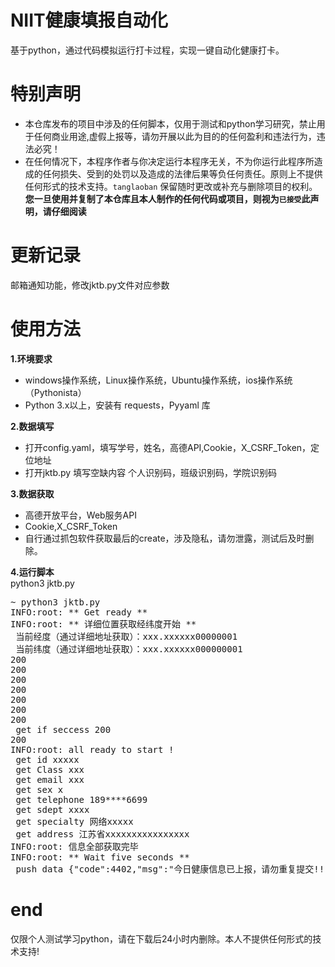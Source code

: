 # **NIIT健康填报自动化**  
基于python，通过代码模拟运行打卡过程，实现一键自动化健康打卡。

# **特别声明**  
- 本仓库发布的项目中涉及的任何脚本，仅用于测试和python学习研究，禁止用于任何商业用途,虚假上报等，请勿开展以此为目的的任何盈利和违法行为，违法必究！  
- 在任何情况下，本程序作者与你决定运行本程序无关，不为你运行此程序所造成的任何损失、受到的处罚以及造成的法律后果等负任何责任。原则上不提供任何形式的技术支持。<code>tanglaoban</code> 保留随时更改或补充与删除项目的权利。  
**您一旦使用并复制了本仓库且本人制作的任何代码或项目，则视为<code>已接受</code>此声明，请仔细阅读**  

# **更新记录**  
邮箱通知功能，修改jktb.py文件对应参数  
# **使用方法**  
**1.环境要求**  
- windows操作系统，Linux操作系统，Ubuntu操作系统，ios操作系统（Pythonista）
- Python 3.x以上，安装有 requests，Pyyaml 库  
 
**2.数据填写**  
- 打开config.yaml，填写学号，姓名，高德API,Cookie，X_CSRF_Token，定位地址  
- 打开jktb.py 填写空缺内容   个人识别码，班级识别码，学院识别码 

**3.数据获取**  
- 高德开放平台，Web服务API  
- Cookie,X_CSRF_Token
- 自行通过抓包软件获取最后的create，涉及隐私，请勿泄露，测试后及时删除。  

**4.运行脚本**  
python3 jktb.py  
<pre><span class="pl-k">~</span> python3 jktb.py
INFO:root: <span class="pl-k">**</span> Get ready <span class="pl-k">**</span>
INFO:root: <span class="pl-k">**</span> 详细位置获取经纬度开始 <span class="pl-k">**</span>
 当前经度（通过详细地址获取）：xxx.xxxxxx00000001
 当前纬度（通过详细地址获取）：xxx.xxxxxx000000001
200
200
200
200
200
200
200
 get <span class="pl-k">if</span> seccess 200
200
INFO:root: all ready to start <span class="pl-k">!</span>
 get id xxxxx
 get Class xxx
 get email xxx
 get sex x
 get telephone 189<span class="pl-k">****</span>6699
 get sdept xxxx
 get specialty 网络xxxxx
 get address 江苏省xxxxxxxxxxxxxxxx
INFO:root: 信息全部获取完毕
INFO:root: <span class="pl-k">**</span> Wait five seconds <span class="pl-k">**</span>
 push data {<span class="pl-s"><span class="pl-pds">"</span>code<span class="pl-pds">"</span></span>:4402,<span class="pl-s"><span class="pl-pds">"</span>msg<span class="pl-pds">"</span></span>:<span class="pl-s"><span class="pl-pds">"</span>今日健康信息已上报，请勿重复提交!!<span class="pl-pds">"</span></span>,<span class="pl-s"><span class="pl-pds">"</span>meta<span class="pl-pds">"</span></span>:{<span class="pl-s"><span class="pl-pds">"</span>repeatFields<span class="pl-pds">"</span></span>:{<span class="pl-s"><span class="pl-pds">"</span>_widget_1581559576367<span class="pl-pds">"</span></span>:<span class="pl-s"><span class="pl-pds">"</span>18***********4<span class="pl-pds">"</span></span>}}}</pre>

# **end**  
仅限个人测试学习python，请在下载后24小时内删除。本人不提供任何形式的技术支持!

